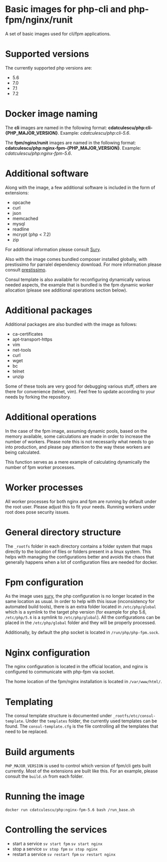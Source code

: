 # Basic images for php-cli and php-fpm/nginx/runit

A set of basic images used for cli/fpm applications.

# Supported versions

The currently supported php versions are:

- 5.6
- 7.0
- 7.1
- 7.2

# Docker image naming

The __cli__ images are named in the following format: __cdatculescu/php:cli-{PHP_MAJOR_VERSION}__. Example: _cdatculescu/php:cli-5.6_.

The __fpm/nginx/runit__ images are named in the following format: __cdatculescu/php:nginx-fpm-{PHP_MAJOR_VERSION}__. Example: _cdatculescu/php:nginx-fpm-5.6_.

# Additional software

Along with the image, a few additional software is included in the form of extensions:

- opcache
- curl
- json
- memcached
- mysql
- readline
- mcrypt (php < 7.2)
- zip


For additional information please consult [Sury](https://deb.sury.org/).

Also with the image comes bundled composer installed globally, with prestissimo for parralel dependency download. For more information please consult [prestissimo](https://github.com/hirak/prestissimo).

Consul template is also available for reconfiguring dynamically various needed aspects, the example that is bundled is the fpm dynamic worker allocation (please see additional operations section below).

# Additional packages

Additional packages are also bundled with the image as follows:

- ca-certificates
- apt-transport-https
- vim
- net-tools
- curl
- wget
- bc
- telnet
- unzip

Some of these tools are very good for debugging various stuff, others are there for convenience (telnet, vim). Feel free to update according to your needs by forking the repository.

# Additional operations

In the case of the fpm image, assuming dynamic pools, based on the memory available, some calculations are made in order to increase the number of workers. Please note this is not necessarily what needs to go into production, and please pay attention to the way these workers are being calculated.

This function serves as a mere example of calculating dynamically the number of fpm worker processes.

# Worker processes

All worker processes for both nginx and fpm are running by default under the root user. Please adjust this to fit your needs. Running workers under root does pose security issues.

# General directory structure

The `_rootfs` folder in each directory contains a folder system that maps directly to the location of files or folders present in a linux system. This helps with managing the configurations better and avoids the chaos that generally happens when a lot of configuration files are needed for docker.

# Fpm configuration

As the image uses [sury](https://deb.sury.org/), the php configuration is no longer located in the same location as usual. In order to help with this issue (inconsistency for automated build tools), there is an extra folder located in `/etc/php/global` which is a symlink to the target php version (for example for php 5.6, `/etc/php/5.6` is a symlink to `/etc/php/global`). All the configurations can be placed in the `/etc/php/global` folder and they will be properly processed.

Additionally, by default the php socket is located in `/run/php/php-fpm.sock`.

# Nginx configuration

The nginx configuration is located in the official location, and nginx is configured to communicate with php-fpm via socket.

The home location of the fpm/nginx installation is located in `/var/www/html/`.

# Templating

The consul template structure is documented under `_rootfs/etc/consul-template`. Under the `templates` folder, the currently used templates can be found. The `consul-template.cfg` is the file controlling all the templates that need to be replaced.

# Build arguments

`PHP_MAJOR_VERSION` is used to control which version of fpm/cli gets built currently. Most of the extensions are built like this. For an example, please consult the `build.sh` from each folder.

# Running the image

`docker run cdatculescu/php:nginx-fpm-5.6 bash /run_base.sh`

# Controlling the services

- start a service `sv start fpm` `sv start nginx`
- stop a service `sv stop fpm` `sv stop nginx`
- restart a service `sv restart fpm` `sv restart nginx`

